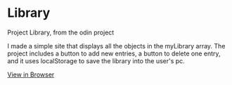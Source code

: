 # Library
Project Library, from the odin project

I made a simple site that displays all the objects in the myLibrary array.
The project includes a button to add new entries, a button to delete one entry, and it uses localStorage to save the library into the user's pc.

[View in Browser](https://andreaiaia.github.io/library/)
